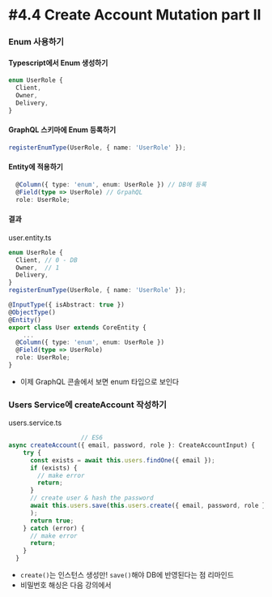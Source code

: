 # #4.4 Create Account Mutation part II

### Enum 사용하기

#### Typescript에서 Enum 생성하기

```ts
enum UserRole {
  Client,
  Owner,
  Delivery,
}
```

#### GraphQL 스키마에 Enum 등록하기

```ts
registerEnumType(UserRole, { name: 'UserRole' });
```

#### Entity에 적용하기

```ts
  @Column({ type: 'enum', enum: UserRole }) // DB에 등록
  @Field(type => UserRole) // GrpahQL
  role: UserRole;
```

#### 결과

user.entity.ts

```ts
enum UserRole {
  Client, // 0 - DB
  Owner,  // 1
  Delivery,
}
registerEnumType(UserRole, { name: 'UserRole' });

@InputType({ isAbstract: true })
@ObjectType()
@Entity()
export class User extends CoreEntity {
    ...
  @Column({ type: 'enum', enum: UserRole })
  @Field(type => UserRole)
  role: UserRole;
}
```

- 이제 GraphQL 콘솔에서 보면 enum 타입으로 보인다

### Users Service에 createAccount 작성하기

users.service.ts

```ts
                    // ES6
async createAccount({ email, password, role }: CreateAccountInput) {
    try {
      const exists = await this.users.findOne({ email });
      if (exists) {
        // make error
        return;
      }
      // create user & hash the password
      await this.users.save(this.users.create({ email, password, role })
      );
      return true;
    } catch (error) {
      // make error
      return;
    }
  }
```

- `create()`는 인스턴스 생성만! `save()`해야 DB에 반영된다는 점 리마인드
- 비밀번호 해싱은 다음 강의에서

